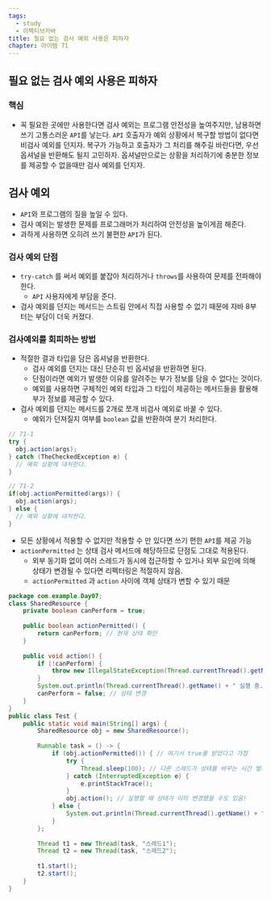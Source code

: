 ```yaml
---
tags:
  - study
  - 이펙티브자바
title: 필요 없는 검사 예외 사용은 피하자
chapter: 아이템 71
---
```

## 필요 없는 검사 예외 사용은 피하자

### 핵심
- 꼭 필요한 곳에만 사용한다면 검사 예외는 프로그램 안전성을 높여주지만, 남용하면 쓰기 고통스러운 `API`를 낳는다. `API` 호출자가 예외 상황에서 복구할 방법이 없다면 비검사 예외를 던지자. 복구가 가능하고 호출자가 그 처리를 해주길 바란다면, 우선 옵셔널을 반환해도 될지 고민하자. 옵셔널만으로는 상황을 처리하기에 충분한 정보를 제공할 수 없을때만 검사 예외를 던지자.

## 검사 예외
- `API`와 프로그램의 질을 높일 수 있다.
- 검사 예외는 발생한 문제를 프로그래머가 처리하여 안전성을 높이게끔 해준다.
- 과하게 사용하면 오히려 쓰기 불편한 `API`가 된다.

### 검사 예외 단점
- `try-catch` 를 써서 예외를 붙잡아 처리하거나 `throws`를 사용하여 문제를 전파해야 한다.
	- `API` 사용자에게 부담을 준다.
- 검사 예외를 던지는 메서드는 스트림 안에서 직접 사용할 수 없기 때문에 자바 8부터는 부담이 더욱 커졌다.
### 검사예외를 회피하는 방법
- 적절한 결과 타입을 담은 옵셔널을 반환한다.
	- 검사 예외를 던지는 대신 단순히 빈 옵셔널을 반환하면 된다.
	- 단점이라면 예외가 발생한 이유를 알려주는 부가 정보를 담을 수 없다는 것이다.
	- 예외를 사용하면 구체적인 예외 타입과 그 타입이 제공하는 메서드들을 활용해 부가 정보를 제공할 수 있다.
- 검사 예외를 던지는 메서드를 2개로 쪼개 비검사 예외로 바꿀 수 있다.
	- 예외가 던져질지 여부를 `boolean` 값을 반환하여 분기 처리한다.
```java
// 71-1
try {
  obj.action(args);
} catch (TheCheckedException e) {
  // 예외 상황에 대처한다.
}
```
```java
// 71-2
if(obj.actionPermitted(args)) {
  obj.action(args);
} else {
  // 예외 상황에 대처한다.
}
```
- 모든 상황에서 적용할 수 없지만 적용할 수 만 있다면 쓰기 편한 `API`를 제공 가능
- `actionPermitted` 는 상태 검사 메서드에 해당하므로 단점도 그대로 적용된다.
	- 외부 동기화 없이 여러 스레드가 동시에 접근하할 수 있거나 외부 요인에 의해 상태가 변경될 수 있다면 리펙터링은 적절하지 않음.
	- `actionPermitted` 과 `action` 사이에 객체 상태가 변할 수 있기 때문
```java
package com.example.Day07;  
class SharedResource {  
    private boolean canPerform = true;  
  
    public boolean actionPermitted() {  
        return canPerform; // 현재 상태 확인  
    }  
  
    public void action() {  
        if (!canPerform) {  
            throw new IllegalStateException(Thread.currentThread().getName() + ": Action not permitted!");  
        }  
        System.out.println(Thread.currentThread().getName() + " 실행 중...");  
        canPerform = false; // 상태 변경  
    }  
}  
public class Test {  
    public static void main(String[] args) {  
        SharedResource obj = new SharedResource();  
  
        Runnable task = () -> {  
            if (obj.actionPermitted()) { // 여기서 true를 받았다고 가정  
                try {  
                    Thread.sleep(100); // 다른 스레드가 상태를 바꾸는 시간 벌기  
                } catch (InterruptedException e) {  
                    e.printStackTrace();  
                }  
                obj.action(); // 실행할 때 상태가 이미 변경됐을 수도 있음!  
            } else {  
                System.out.println(Thread.currentThread().getName() + ": 실행 불가");  
            }  
        };  
  
        Thread t1 = new Thread(task, "스레드1");  
        Thread t2 = new Thread(task, "스레드2");  
  
        t1.start();  
        t2.start();  
    }  
}
```